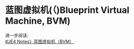 # 蓝图虚拟机(（)Blueprint Virtual Machine, BVM)
进一步阅读:\
[《UE4 Notes》蓝图虚拟机（BVM）](https://zhuanlan.zhihu.com/p/688017291)